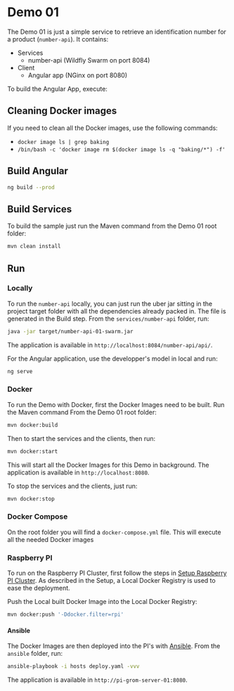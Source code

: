 # Demo 01

The Demo 01 is just a simple service to retrieve an identification number for a product (`number-api`). It contains:

* Services
    * number-api (Wildfly Swarm on port 8084)
* Client
    * Angular app (NGinx on port 8080)

To build the Angular App, execute:

## Cleaning Docker images

If you need to clean all the Docker images, use the following commands:

* `docker image ls | grep baking`
* `/bin/bash -c 'docker image rm $(docker image ls -q "baking/*") -f'`


## Build Angular

```bash
ng build --prod
```

## Build Services

To build the sample just run the Maven command from the Demo 01 root folder:

```bash
mvn clean install
```

## Run

### Locally

To run the `number-api` locally, you can just run the uber jar sitting in the project target folder with all the dependencies already packed in. The file is generated in the Build step. From the `services/number-api` folder, run:

```bash
java -jar target/number-api-01-swarm.jar
```

The application is available in `http://localhost:8084/number-api/api/`.

For the Angular application, use the developper's model in local and run:

```bash
ng serve
```

### Docker

To run the Demo with Docker, first the Docker Images need to be built. Run the Maven command From the 
Demo 01 root folder:

```bash
mvn docker:build
```

Then to start the services and the clients, then run:

```bash
mvn docker:start
```

This will start all the Docker Images for this Demo in background. The application is available in 
`http://localhost:8080`.

To stop the services and the clients, just run:

```bash
mvn docker:stop
```

### Docker Compose

On the root folder you will find a `docker-compose.yml` file. This will execute all the needed Docker images

### Raspberry PI

To run on the Raspberry PI Cluster, first follow the steps in [Setup Raspberry PI Cluster](../setup/README.md). As 
described in the Setup, a Local Docker Registry is used to ease the deployment.

Push the Local built Docker Image into the Local Docker Registry: 

```bash
mvn docker:push '-Ddocker.filter=rpi'
```

#### Ansible
The Docker Images are then deployed into the PI's with [Ansible](http://ansible.com). From the `ansible` folder, run:

```bash
ansible-playbook -i hosts deploy.yaml -vvv
```

The application is available in `http://pi-grom-server-01:8080`.
